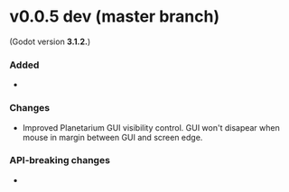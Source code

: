 # v0.0.5 dev (master branch)
(Godot version **3.1.2.**)

### Added
* 
### Changes
* Improved Planetarium GUI visibility control. GUI won't disapear when mouse in margin between GUI and screen edge.

### API-breaking changes
* 
